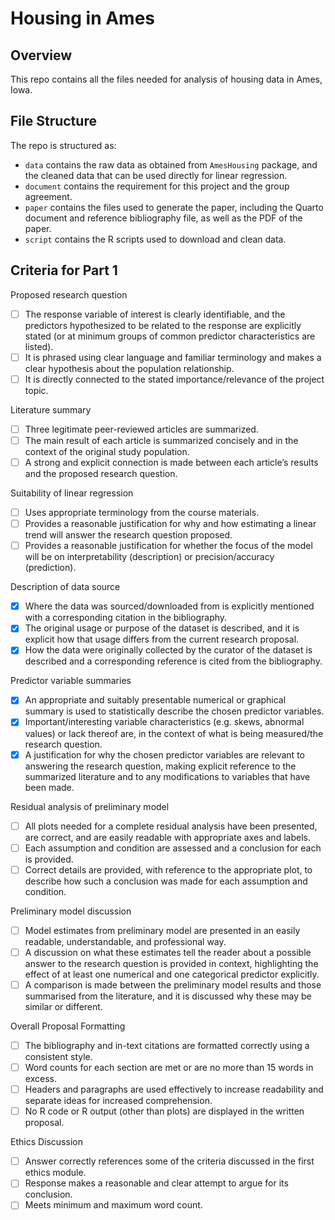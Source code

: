 # Housing in Ames

## Overview

This repo contains all the files needed for analysis of housing data in Ames, Iowa.


## File Structure

The repo is structured as:

-   `data` contains the raw data as obtained from `AmesHousing` package, and the cleaned data that can be used directly for linear regression.
-   `document` contains the requirement for this project and the group agreement.
-   `paper` contains the files used to generate the paper, including the Quarto document and reference bibliography file, as well as the PDF of the paper. 
-   `script` contains the R scripts used to download and clean data.


## Criteria for Part 1

Proposed research question
-   [ ] The response variable of interest is clearly identifiable, and the predictors hypothesized to be related to the response are explicitly stated (or at minimum groups of common predictor characteristics are listed).
-   [ ] It is phrased using clear language and familiar terminology and makes a clear hypothesis about the population relationship.
-   [ ] It is directly connected to the stated importance/relevance of the project topic.

Literature summary
-   [ ] Three legitimate peer-reviewed articles are summarized.
-   [ ] The main result of each article is summarized concisely and in the context of the original study population.
-   [ ] A strong and explicit connection is made between each article’s results and the proposed research question.

Suitability of linear regression
-   [ ] Uses appropriate terminology from the course materials.
-   [ ] Provides a reasonable justification for why and how estimating a linear trend will answer the research question proposed.
-   [ ] Provides a reasonable justification for whether the focus of the model will be on interpretability (description) or precision/accuracy (prediction).

Description of data source
-   [X] Where the data was sourced/downloaded from is explicitly mentioned with a corresponding citation in the bibliography.
-   [X] The original usage or purpose of the dataset is described, and it is explicit how that usage differs from the current research proposal.
-   [X] How the data were originally collected by the curator of the dataset is described and a corresponding reference is cited from the bibliography.

Predictor variable summaries
-   [X] An appropriate and suitably presentable numerical or graphical summary is used to statistically describe the chosen predictor variables.
-   [X] Important/interesting variable characteristics (e.g. skews, abnormal values) or lack thereof are, in the context of what is being measured/the research question.
-   [X] A justification for why the chosen predictor variables are relevant to answering the research question, making explicit reference to the summarized literature and to any modifications to variables that have been made.

Residual analysis of preliminary model
-   [ ] All plots needed for a complete residual analysis have been presented, are correct, and are easily readable with appropriate axes and labels.
-   [ ] Each assumption and condition are assessed and a conclusion for each is provided.
-   [ ] Correct details are provided, with reference to the appropriate plot, to describe how such a conclusion was made for each assumption and condition.

Preliminary model discussion
-   [ ] Model estimates from preliminary model are presented in an easily readable, understandable, and professional way.
-   [ ] A discussion on what these estimates tell the reader about a possible answer to the research question is provided in context, highlighting the effect of at least one numerical and one categorical predictor explicitly.
-   [ ] A comparison is made between the preliminary model results and those summarised from the literature, and it is discussed why these may be similar or different.

Overall Proposal Formatting
-   [ ] The bibliography and in-text citations are formatted correctly using a consistent style.
-   [ ] Word counts for each section are met or are no more than 15 words in excess.
-   [ ] Headers and paragraphs are used effectively to increase readability and separate ideas for increased comprehension.
-   [ ] No R code or R output (other than plots) are displayed in the written proposal.

Ethics Discussion
-   [ ] Answer correctly references some of the criteria discussed in the first ethics module.
-   [ ] Response makes a reasonable and clear attempt to argue for its conclusion.
-   [ ] Meets minimum and maximum word count.
